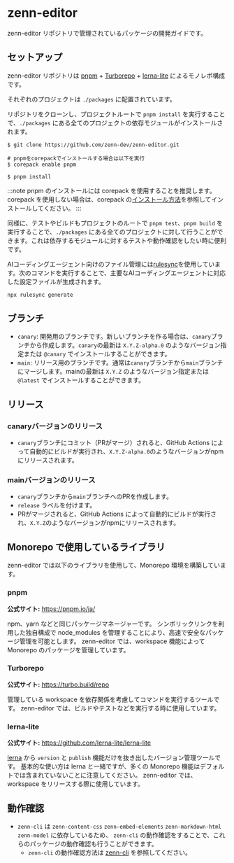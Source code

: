 # zenn-editor

zenn-editor リポジトリで管理されているパッケージの開発ガイドです。

## セットアップ

zenn-editor リポジトリは [pnpm](https://pnpm.io/ja/) + [Turborepo](https://turbo.build/repo) + [lerna-lite](https://github.com/lerna-lite/lerna-lite) によるモノレポ構成です。

それぞれのプロジェクトは `./packages` に配置されています。

リポジトリをクローンし、プロジェクトルートで `pnpm install` を実行することで、`./packages` にある全てのプロジェクトの依存モジュールがインストールされます。

```shell
$ git clone https://github.com/zenn-dev/zenn-editor.git

# pnpmをcorepackでインストールする場合は以下を実行
$ corepack enable pnpm

$ pnpm install
```

:::note
pnpm のインストールには corepack を使用することを推奨します。<br />
corepack を使用しない場合は、corepack の[インストール方法](https://pnpm.io/ja/installation)を参照してインストールしてください。
:::

同様に、テストやビルドもプロジェクトのルートで `pnpm test`、`pnpm build` を実行することで、`./packages` にある全てのプロジェクトに対して行うことができます。これは依存するモジュールに対するテストや動作確認をしたい時に便利です。

AIコーディングエージェント向けのファイル管理には[rulesync](https://github.com/dyoshikawa/rulesync)を使用しています。次のコマンドを実行することで、主要なAIコーディングエージェントに対応した設定ファイルが生成されます。

```bash
npx rulesync generate
```

## ブランチ

- `canary`: 開発用のブランチです。新しいブランチを作る場合は、`canary`ブランチから作成します。`canary`の最新は `X.Y.Z-alpha.0` のようなバージョン指定または `@canary` でインストールすることができます。
- `main`: リリース用のブランチです。通常は`canary`ブランチから`main`ブランチにマージします。mainの最新は `X.Y.Z` のようなバージョン指定または `@latest` でインストールすることができます。

## リリース

### canaryバージョンのリリース

- `canary`ブランチにコミット（PRがマージ）されると、GitHub Actions によって自動的にビルドが実行され、`X.Y.Z-alpha.0`のようなバージョンがnpmにリリースされます。

### mainバージョンのリリース

- `canary`ブランチから`main`ブランチへのPRを作成します。
- `release` ラベルを付けます。
- PRがマージされると、GitHub Actions によって自動的にビルドが実行され、`X.Y.Z`のようなバージョンがnpmにリリースされます。

## Monorepo で使用しているライブラリ

zenn-editor では以下のライブラリを使用して、Monorepo 環境を構築しています。

### pnpm 

**公式サイト:** https://pnpm.io/ja/

npm、yarn などと同じパッケージマネージャーです。
シンボリックリンクを利用した独自構成で node_modules を管理することにより、高速で安全なパッケージ管理を可能とします。
zenn-editor では、workspace 機能によって Monorepo のパッケージを管理しています。


### Turborepo

**公式サイト:** https://turbo.build/repo

管理している workspace を依存関係を考慮してコマンドを実行するツールです。
zenn-editor では、ビルドやテストなどを実行する時に使用しています。


### lerna-lite

**公式サイト:** https://github.com/lerna-lite/lerna-lite

[lerna](https://lerna.js.org/) から `version` と `publish` 機能だけを抜き出したバージョン管理ツールです。
基本的な使い方は lerna と一緒ですが、多くの Monorepo 機能はデフォルトでは含まれていないことに注意してください。
zenn-editor では、workspace をリリースする際に使用しています。

## 動作確認

- `zenn-cli` は `zenn-content-css` `zenn-embed-elements` `zenn-markdown-html` `zenn-model` に依存しているため、 `zenn-cli` の動作確認をすることで、これらのパッケージの動作確認も行うことができます。
    - `zenn-cli` の動作確認方法は [zenn-cli](./zenn-cli.md) を参照してください。
